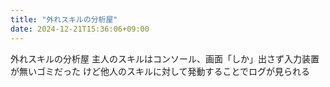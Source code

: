 ```yaml
---
title: "外れスキルの分析屋"
date: 2024-12-21T15:36:06+09:00
---
```

外れスキルの分析屋
主人のスキルはコンソール、画面「しか」出さず入力装置が無いゴミだった
けど他人のスキルに対して発動することでログが見られる
